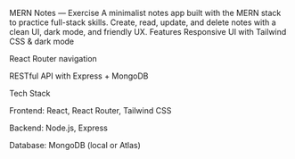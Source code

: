 MERN Notes — Exercise
A minimalist notes app built with the MERN stack to practice full-stack skills. Create, read, update, and delete notes with a clean UI, dark mode, and friendly UX.
Features
Responsive UI with Tailwind CSS & dark mode

React Router navigation

RESTful API with Express + MongoDB

Tech Stack

Frontend: React, React Router, Tailwind CSS

Backend: Node.js, Express

Database: MongoDB (local or Atlas)
